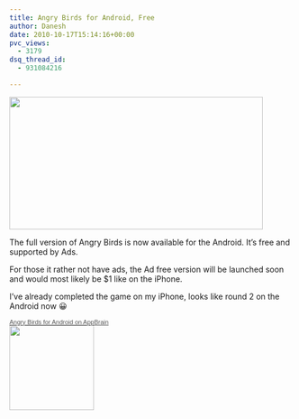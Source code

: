 ```yaml
---
title: Angry Birds for Android, Free
author: Danesh
date: 2010-10-17T15:14:16+00:00
pvc_views:
  - 3179
dsq_thread_id:
  - 931084216

---
```

<img loading="lazy" src="/wp-content/uploads/2010/10/angrybirds-450x235.jpg" alt="" title="angrybirds" width="450" height="235" class="alignnone size-medium wp-image-2194" srcset="/wp-content/uploads/2010/10/angrybirds-450x235.jpg 450w, /wp-content/uploads/2010/10/angrybirds.jpg 530w" sizes="(max-width: 450px) 100vw, 450px" />

The full version of Angry Birds is now available for the Android. It&#8217;s free and supported by Ads. 

For those it rather not have ads, the Ad free version will be launched soon and would most likely be $1 like on the iPhone.

I&#8217;ve already completed the game on my iPhone, looks like round 2 on the Android now 😀

<div id='app440' class='appbrain-app'>
  <a href='http://www.appbrain.com/app/angry-birds/com.rovio.angrybirds' style='font-size: 11px; color: #555; font-family: Arial, sans-serif;'>Angry Birds for Android on AppBrain</a>
</div>

  
<img loading="lazy" src="/wp-content/uploads/2010/10/angry-birds-QR.png" alt="" title="angry-birds-QR" width="150" height="150" class="alignnone size-full wp-image-2190" />